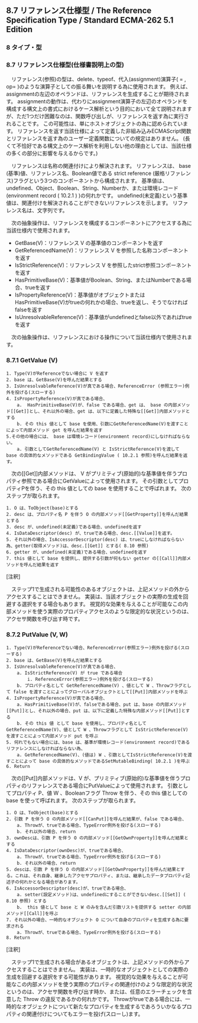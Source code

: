 8.7 リファレンス仕様型 / The Reference Specification Type / Standard ECMA-262 5.1 Edition
-----------------------------------------------------------------------------------------

### 8 タイプ・型

### 8.7 リファレンス仕様型(仕様書説明上の型)

　リファレンス(参照)の型は、delete、typeof、代入(assignment)演算子( = , op= )のような演算子としての振る舞いを説明する為に使用されます。 例えば、assignmentの左辺のオペランドは、リファレンスを生成することが期待されます。 assignmentの動作は、代わりにassignment演算子の左辺のオペランドを構成する構文上の書式におけるケース解析という目的において全て説明されますが、ただ1つだけ困難なのは、関数呼び出しが、リファレンスを返す為に実行されることです。 この可能性は、単にホストオブジェクトの為に認められています。 リファレンスを返す当該仕様によって定義した非組み込みECMAScript関数とリファレンスを返す為のユーザー定義関数についての規定はありません。 (長くて不恰好である構文上のケース解析を利用しない他の理由としては、当該仕様の多くの部分に影響を与えるからです。)

　リファレンスは名称の関連付けにより解決されます。 リファレンスは、 base (基準)値、リファレンス名、Boolean値である strict reference (厳格リファレンス)フラグという3つのコンポーネントから構成されます。 基準値は、undefined、Object、Boolean、String、Numberか、または環境レコード(environment record ( 10.2.1 ) )の何れかです。 undefined(未定義)という基準値は、関連付けを解決されることができないリファレンスを示します。 リファレンス名は、文字列です。

　次の抽象操作は、リファレンスを構成するコンポーネントにアクセスする為に当該仕様内で使用されます。

-   GetBase(V)：リファレンス V の基準値のコンポーネントを返す
-   GetReferencedName(V)：リファレンス V を参照した名称コンポーネントを返す
-   IsStrictReference(V)：リファレンス V を参照したstrict参照コンポーネントを返す
-   HasPrimitiveBase(V)：基準値がBoolean、String、またはNumberである場合、trueを返す
-   IsPropertyReference(V)：基準値がオブジェクトまたはHasPrimitiveBase(V)がtrueの何れかの場合、trueを返し、そうでなければfalseを返す
-   IsUnresolvableReference(V)：基準値がundefinedとfalse以外であればtrueを返す

　次の抽象操作は、リファレンスにおける操作について当該仕様内で使用されます。

### 8.7.1 GetValue (V)

    1. Type(V)がReferenceでない場合に V を返す
    2. base は、GetBase(V)を呼んだ結果とする
    3. IsUnresolvableReference(V)が真である場合、ReferenceError (参照エラー)例外を投げる(スローする)
    4. IsPropertyReference(V)が真である場合、
        a.  HasPrimitiveBase(V)が、false である場合、get は、 base の内部メソッド[[Get]]とし、それ以外の場合、get は、以下に定義した特殊な[[Get]]内部メソッドとする
        b. その this 値として base を使用、引数にGetReferencedName(V)を渡すことによって内部メソッド get を呼んだ結果を返す
    5.その他の場合には、 base は環境レコード(environment record)にしなければならない。
        a. 引数としてGetReferencedName(V) と IsStrictReference(V)を渡して base の具体的なメソッドである GetBindingValue ( 10.2.1 参照)を呼んだ結果を返す。

　次の[[Get]]内部メソッドは、 V がプリミティブ(原始的)な基準値を伴うプロパティ参照である場合にGetValueによって使用されます。 その引数としてプロパティPを伴う、その this 値としての base を使用することで呼ばれます。 次のステップが取られます。

    1. O は、ToObject(base)とする
    2. desc は、プロパティ名 P を伴う O の内部メソッド[[GetProperty]]を呼んだ結果とする
    3. desc が、undefined(未定義)である場合、undefinedを返す
    4. IsDataDescriptor(desc) が、trueである場合、desc.[[Value]]を返す。
    5. それ以外の場合、IsAccessorDescriptor(desc) は、trueにしなければならない為、getter(取得メソッド)は、desc.[[Get]] とする( 8.10 参照)
    6. getter が、undefined(未定義)である場合、undefinedを返す
    7. this 値として base を提供し、提供する引数が何もない getter の[[Call]]内部メソッドを呼んだ結果を返す

[注釈]

　ステップ1で生成される可能性のあるオブジェクトは、上記メソッドの外からアクセスすることはできません。 実装は、当該オブジェクトの実際の生成を回避する選択をする場合もあります。 視覚的な効果を与えることが可能なこの内部メソッドを使う実際のプロパティアクセスのような限定的な状況というのは、アクセサ関数を呼び出す時です。

### 8.7.2 PutValue (V, W)

    1. Type(V)がReferenceでない場合、ReferenceError(参照エラー)例外を投げる(スローする)
    2. base は、GetBase(V)を呼んだ結果とする
    3. IsUnresolvableReference(V)が真である場合、
        a. IsStrictReference(V) が true である場合
            i. ReferenceError(参照エラー)例外を投げる(スローする)
        b. プロパティ名として GetReferencedName(V) 、値として W 、Throwフラグとして false を渡すことによってグローバルオブジェクトとして[[Put]]内部メソッドを呼ぶ
    4. IsPropertyReference(V)が真である場合、
        a. HasPrimitiveBase(V)が、falseである場合、put は、base の内部メソッド[[Put]]とし、それ以外の場合、put は、以下に定義した特殊な内部メソッド[[Put]]とする
        b. その this 値 として base を使用し、プロパティ名としてGetReferencedName(V)、値として W 、Throwフラグとして IsStrictReference(V)を渡すことによって内部メソッド put を呼ぶ
    5. 何れでもない場合には、base は、基準が環境レコード(environment record)であるリファレンスにしなければならない為、
        a. GetReferencedName(V)、(値は) W 、引数としてIsStrictReference(V)を渡すことによって base の具体的なメソッドであるSetMutableBinding( 10.2.1 )を呼ぶ
    6. Return

　次の[[Put]]内部メソッドは、V が、プリミティブ(原始的)な基準値を伴うプロパティのリファレンスである場合にPutValueによって使用されます。 引数としてプロパティ P、値 W 、Booleanフラグ Throw を伴う、その this 値としての base を使って呼ばれます。 次のステップが取られます。

    1. O は、ToObject(base)とする
    2. 引数 P を伴う O の内部メソッド[[CanPut]]を呼んだ結果が、false である場合、
        a. Throwが、trueである場合、TypeError例外を投げる(スローする)
        b. それ以外の場合、return
    3. ownDescは、引数 P を伴う O の内部メソッド[[GetOwnProperty]]を呼んだ結果とする
    4. IsDataDescriptor(ownDesc)が、trueである場合、
        a. Throwが、trueである場合、TypeError例外を投げる(スローする)
        b. それ以外の場合、return
    5. descは、引数 P を伴う O の内部メソッド[[GetOwnProperty]]を呼んだ結果とする。これは、それ自身、継承したアクセサプロパティ、または、継承したデータプロパティ記述子の何れかとなる場合があります。
    6. IsAccessorDescriptor(desc)が、trueである場合、
        a. setter(設定メソッド)は、undefinedにすることができないdesc.[[Set]] ( 8.10 参照) とする
        b.  this 値として base と W のみを含んだ引数リストを提供する setter の内部メソッド[[Call]]を呼ぶ
    7. それ以外の場合、一時的なオブジェクト O について自身のプロパティを生成する為に要求される
        a. Throwが、trueである場合、TypeError例外を投げる(スローする)
    8. Return

[注釈]

　ステップ1で生成される場合があるオブジェクトは、上記メソッドの外からアクセスすることはできません。 実装は、一時的なオブジェクトとしての実際の生成を回避する選択をする可能性があります。 視覚的な効果を与えることが可能なこの内部メソッドを使う実際のプロパティの関連付けのような限定的な状況というのは、アクセサ関数を呼び出す時か、または、任意のエラーチェックを含意した Throw の違反であるかの何れかです。 Throwがtrueである場合には、一時的なオブジェクトについて新たなプロパティを生成するであろういかなるプロパティの関連付けについてもエラーを投げ(スローし)ます。
